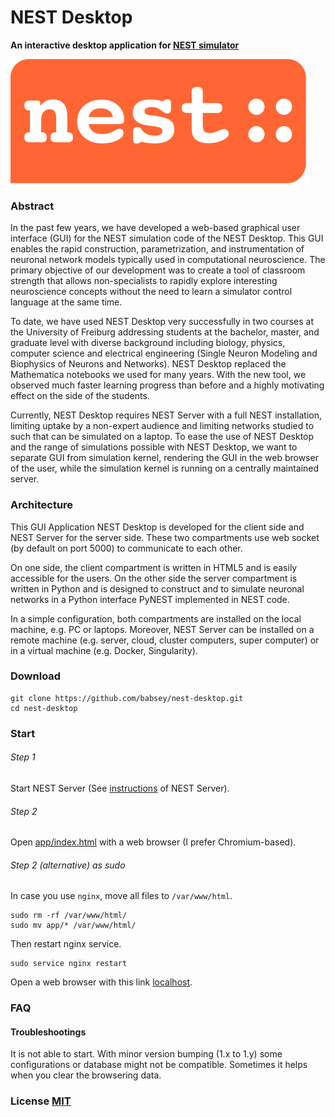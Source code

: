 # NEST Desktop

**An interactive desktop application for [NEST simulator](http://www.nest-simulator.org/)**

![nest logo](app/assets/img/nest.svg)

### Abstract

In the past few years, we have developed a web-based graphical user interface (GUI) for the NEST simulation code of the NEST Desktop. This GUI enables the rapid construction, parametrization, and instrumentation of neuronal network models typically used in computational neuroscience. The primary objective of our development was to create a tool of classroom strength that allows non-specialists to rapidly explore interesting neuroscience concepts without the need to learn a simulator control language at the same time.

To date, we have used NEST Desktop very successfully in two courses at the University of Freiburg addressing students at the bachelor, master, and graduate level with diverse background including biology, physics, computer science and electrical engineering (Single Neuron Modeling and Biophysics of Neurons and Networks). NEST Desktop replaced the Mathematica notebooks we used for many years. With the new tool, we observed much faster learning progress than before and a highly motivating effect on the side of the students.

Currently, NEST Desktop requires NEST Server with a full NEST installation, limiting uptake by a non-expert audience and limiting networks studied to such that can be simulated on a laptop. To ease the use of NEST Desktop and the range of simulations possible with NEST Desktop, we want to separate GUI from simulation kernel, rendering the GUI in the web browser of the user, while the simulation kernel is running on a centrally maintained server.

### Architecture

This GUI Application NEST Desktop is developed for the client side and NEST Server for the server side. These two compartments use web socket (by default on port 5000) to communicate to each other.

On one side, the client compartment is written in HTML5 and is easily accessible for the users. On the other side the server compartment is written in Python and is designed to construct and to simulate neuronal networks in a Python interface PyNEST implemented in NEST code.

In a simple configuration, both compartments are installed on the local machine, e.g. PC or laptops. Moreover, NEST Server can be installed on a remote machine (e.g. server, cloud, cluster computers, super computer) or in a virtual machine (e.g. Docker, Singularity).

### Download
```
git clone https://github.com/babsey/nest-desktop.git
cd nest-desktop
```

### Start

###### Step 1
Start NEST Server (See [instructions](https://github.com/babsey/nest-server) of NEST Server).

###### Step 2
Open [app/index.html](app/index.html) with a web browser (I prefer Chromium-based).

###### Step 2 (alternative) as sudo
In case you use `nginx`, move all files to `/var/www/html`.

```
sudo rm -rf /var/www/html/
sudo mv app/* /var/www/html/
```

Then restart nginx service.

```
sudo service nginx restart
```
Open a web browser with this link [localhost](http://localhost).

### FAQ

#### Troubleshootings

It is not able to start. With minor version bumping (1.x to 1.y) some configurations or database might not be compatible. Sometimes it helps when you clear the browsering data.

### License [MIT](LICENSE)
